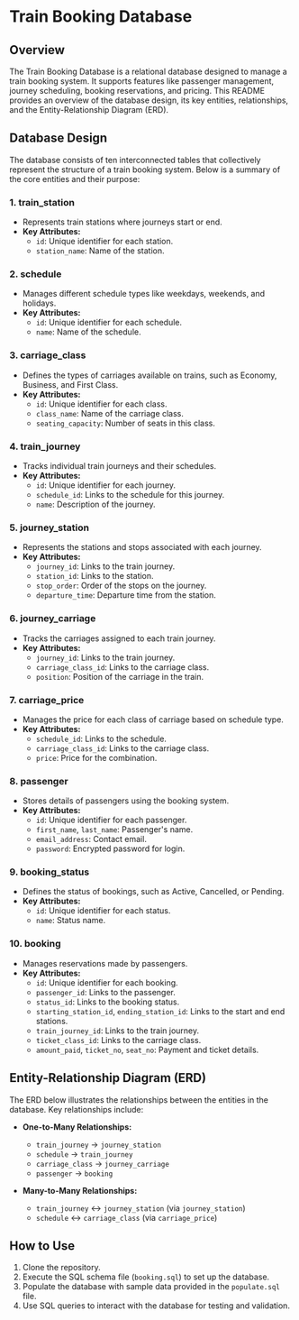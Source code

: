 # Train Booking Database

## Overview
The Train Booking Database is a relational database designed to manage a train booking system. It supports features like passenger management, journey scheduling, booking reservations, and pricing. This README provides an overview of the database design, its key entities, relationships, and the Entity-Relationship Diagram (ERD).

## Database Design
The database consists of ten interconnected tables that collectively represent the structure of a train booking system. Below is a summary of the core entities and their purpose:

### 1. **train_station**
- Represents train stations where journeys start or end.
- **Key Attributes:**
  - `id`: Unique identifier for each station.
  - `station_name`: Name of the station.

### 2. **schedule**
- Manages different schedule types like weekdays, weekends, and holidays.
- **Key Attributes:**
  - `id`: Unique identifier for each schedule.
  - `name`: Name of the schedule.

### 3. **carriage_class**
- Defines the types of carriages available on trains, such as Economy, Business, and First Class.
- **Key Attributes:**
  - `id`: Unique identifier for each class.
  - `class_name`: Name of the carriage class.
  - `seating_capacity`: Number of seats in this class.

### 4. **train_journey**
- Tracks individual train journeys and their schedules.
- **Key Attributes:**
  - `id`: Unique identifier for each journey.
  - `schedule_id`: Links to the schedule for this journey.
  - `name`: Description of the journey.

### 5. **journey_station**
- Represents the stations and stops associated with each journey.
- **Key Attributes:**
  - `journey_id`: Links to the train journey.
  - `station_id`: Links to the station.
  - `stop_order`: Order of the stops on the journey.
  - `departure_time`: Departure time from the station.

### 6. **journey_carriage**
- Tracks the carriages assigned to each train journey.
- **Key Attributes:**
  - `journey_id`: Links to the train journey.
  - `carriage_class_id`: Links to the carriage class.
  - `position`: Position of the carriage in the train.

### 7. **carriage_price**
- Manages the price for each class of carriage based on schedule type.
- **Key Attributes:**
  - `schedule_id`: Links to the schedule.
  - `carriage_class_id`: Links to the carriage class.
  - `price`: Price for the combination.

### 8. **passenger**
- Stores details of passengers using the booking system.
- **Key Attributes:**
  - `id`: Unique identifier for each passenger.
  - `first_name`, `last_name`: Passenger's name.
  - `email_address`: Contact email.
  - `password`: Encrypted password for login.

### 9. **booking_status**
- Defines the status of bookings, such as Active, Cancelled, or Pending.
- **Key Attributes:**
  - `id`: Unique identifier for each status.
  - `name`: Status name.

### 10. **booking**
- Manages reservations made by passengers.
- **Key Attributes:**
  - `id`: Unique identifier for each booking.
  - `passenger_id`: Links to the passenger.
  - `status_id`: Links to the booking status.
  - `starting_station_id`, `ending_station_id`: Links to the start and end stations.
  - `train_journey_id`: Links to the train journey.
  - `ticket_class_id`: Links to the carriage class.
  - `amount_paid`, `ticket_no`, `seat_no`: Payment and ticket details.

## Entity-Relationship Diagram (ERD)
The ERD below illustrates the relationships between the entities in the database. Key relationships include:

- **One-to-Many Relationships:**
  - `train_journey` → `journey_station`
  - `schedule` → `train_journey`
  - `carriage_class` → `journey_carriage`
  - `passenger` → `booking`

- **Many-to-Many Relationships:**
  - `train_journey` ↔ `journey_station` (via `journey_station`)
  - `schedule` ↔ `carriage_class` (via `carriage_price`)



## How to Use
1. Clone the repository.
2. Execute the SQL schema file (`booking.sql`) to set up the database.
3. Populate the database with sample data provided in the `populate.sql` file.
4. Use SQL queries to interact with the database for testing and validation.



